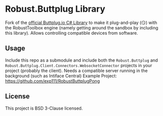 # Robust.Buttplug Library
Fork of the [official Buttplug.io C# Library](https://github.com/buttplugio/buttplug-csharp) to make it plug-and-play (😏) with the RobustToolbox engine (namely getting around the sandbox by including this library). Allows controlling compatible devices from software.

## Usage
Include this repo as a submodule and include both the `Robust.Buttplug` and `Robust.Buttplug.Client.Connectors.WebsocketConnector` projects in your project (probably the client).
Needs a compatible server running in the background (such as Intiface Central)
Example Project: https://github.com/exp111/RobustButtplugPong

## License
This project is BSD 3-Clause licensed.
